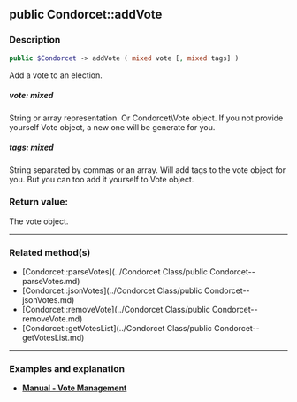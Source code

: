 ## public Condorcet::addVote

### Description    

```php
public $Condorcet -> addVote ( mixed vote [, mixed tags] )
```

Add a vote to an election.    


##### **vote:** *mixed*   
String or array representation. Or Condorcet\Vote object. If you not provide yourself Vote object, a new one will be generate for you.     



##### **tags:** *mixed*   
String separated by commas or an array. Will add tags to the vote object for you. But you can too add it yourself to Vote object.    



### Return value:   

The vote object.


---------------------------------------

### Related method(s)      

* [Condorcet::parseVotes](../Condorcet Class/public Condorcet--parseVotes.md)    
* [Condorcet::jsonVotes](../Condorcet Class/public Condorcet--jsonVotes.md)    
* [Condorcet::removeVote](../Condorcet Class/public Condorcet--removeVote.md)    
* [Condorcet::getVotesList](../Condorcet Class/public Condorcet--getVotesList.md)    

---------------------------------------

### Examples and explanation

* **[Manual - Vote Management](https://github.com/julien-boudry/Condorcet/wiki/II-%23-B.-Vote-management-%23-1.-Add-Vote)**    
